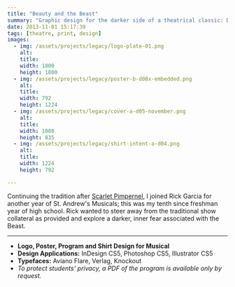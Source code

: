 ```yaml
---
title: "Beauty and the Beast"
summary: "Graphic design for the darker side of a theatrical classic: Disney's Beauty and the Beast"
date: 2013-11-01 15:17:39
tags: [theatre, print, design]
images:
  - img: /assets/projects/legacy/logo-plate-01.png
    alt: 
    title: 
    width: 1800
    height: 1800
  - img: /assets/projects/legacy/poster-b-d08x-embedded.png
    alt: 
    title: 
    width: 792
    height: 1224
  - img: /assets/projects/legacy/cover-a-d05-november.png
    alt: 
    title: 
    width: 1080
    height: 835
  - img: /assets/projects/legacy/shirt-intent-a-d04.png
    alt: 
    title: 
    width: 1224
    height: 792

---
```


Continuing the tradition after [Scarlet Pimpernel](/project/scarlet-pimpernel), I joined Rick Garcia for another year of St. Andrew's Musicals; this was my tenth since freshman year of high school. Rick wanted to steer away from the traditional show collateral as provided and explore a darker, inner fear associated with the Beast.

---

*   **Logo, Poster, Program and Shirt Design for Musical**
*   **Design Applications:** InDesign CS5, Photoshop CS5, Illustrator CS5
*   **Typefaces:** Aviano Flare, Verlag, Knockout
*   _To protect students' privacy, a PDF of the program is available only by request._
